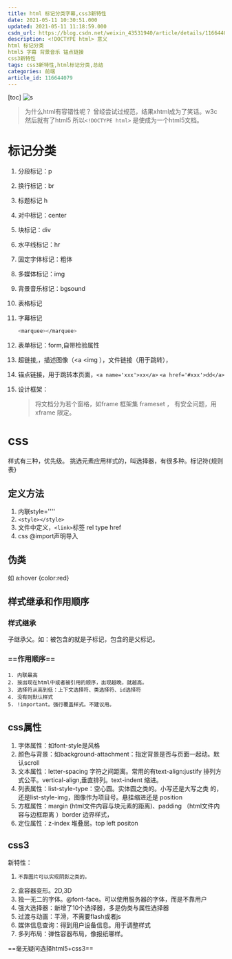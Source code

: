 ```yaml
---
title: html 标记分类字幕,css3新特性
date: 2021-05-11 10:30:51.000
updated: 2021-05-11 11:18:59.000
csdn_url: https://blog.csdn.net/weixin_43531940/article/details/116644079
description: <!DOCTYPE html> 意义
html 标记分类
html5 字幕 背景音乐 锚点链接
css3新特性
tags: css3新特性,html标记分类,总结
categories: 前端
article_id: 116644079
---
```

﻿[toc]
![s](http://img.yayi.site/csdn/ff8a0240106ea8f29f5ccd546439c1bd.gif-watermaskStyle)
>为什么html有容错性呢？
>曾经尝试过规范，结果xhtml成为了笑话。w3c 
>然后就有了html5
>所以`<!DOCTYPE html>` 是使成为一个html5文档。

# 标记分类
1. 分段标记：p
2. 换行标记：br
3. 标题标记 h
4. 对中标记：center
5. 块标记：div
6. 水平线标记：hr
7. 固定字体标记：粗体
8. 多媒体标记：img
9. 背景音乐标记：bgsound
10. 表格标记 
11. 字幕标记
	
	```bash
	<marquee></marquee>
	```
12. 表单标记：form,自带检验属性
13. 超链接,，描述图像（<a <img  ），文件链接（用于跳转），
14. 锚点链接，用于跳转本页面，`<a name='xxx'>xx</a>` `<a href='#xxx'>dd</a>`
15. 设计框架：
	>将文档分为若个窗格，如frame
	>框架集 frameset ，
	> 有安全问题，用xframe 限定。

# css
 样式有三种，优先级。
 挑选元素应用样式的，叫选择器，有很多种。标记符{规则表}
 ## 定义方法
  1. 内联style=''''
  2. `<style></style>`
  3. 文件中定义，`<link>`标签 rel  type href
  4. css @import声明导入
 ## 伪类
 如 a:hover {color:red}
 ## 样式继承和作用顺序
 ### 样式继承
  子继承父。如：被包含的就是子标记，包含的是父标记。
 ### ==作用顺序==
    1. 内联最高
    2. 按出现在html中或者被引用的顺序，出现越晚，就越高。
    3. 选择符从高到低：上下文选择符、类选择符、id选择符
    4. 没有则默认样式
    5. !important。强行覆盖样式。不建议用。
## css属性
1. 字体属性：如font-style是风格
2. 颜色与背景：如background-attachment：指定背景是否与页面一起动。默认scroll
3. 文本属性：letter-spacing 字符之间距离。常用的有text-align:justify 排列方式公平。vertical-align,垂直排列。text-indent 缩进。
4. 列表属性：list-style-type：空心圆。实体圆之类的。小写还是大写之类 的，还是list-style-img，图像作为项目号。悬挂缩进还是 position
5. 方框属性：margin (html文件内容与块元素的距离)、padding （html文件内容与边框距离 ）border 边界样式，
6. 定位属性：z-index 堆叠层。top left positon
## css3
新特性：
1.     不靠图片可以实现阴影之类的。
2. 盒容器变形。2D,3D
3. 独一无二的字体。@font-face。可以使用服务器的字体，而是不靠用户
4. 强大选择器：新增了10个选择器，多是伪类与属性选择器
5. 过渡与动画：平滑，不需要flash或者js
6. 媒体信息查询：得到用户设备信息。用于调整样式
7. 多列布局：弹性容器布局，像报纸哪样。

==毫无疑问选择html5+css3==

